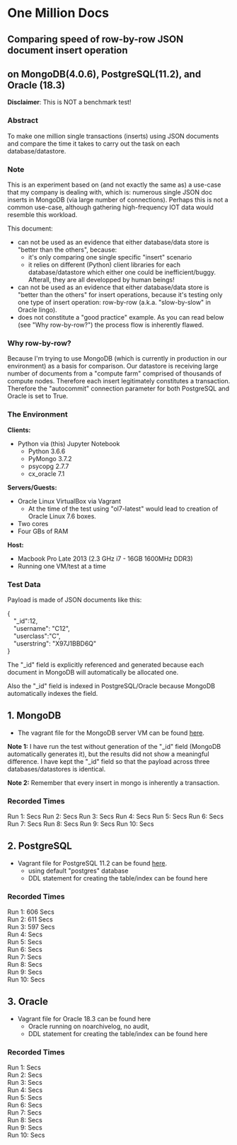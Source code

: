 # One Million Docs
## Comparing speed of row-by-row JSON document insert operation 
## on MongoDB(4.0.6), PostgreSQL(11.2), and Oracle (18.3)

**Disclaimer**: This is NOT a benchmark test! 

### Abstract ###
To make one million single transactions (inserts) using JSON documents and compare the time it takes to carry out the task on each database/datastore.

### Note ###

This is an experiment based on (and not exactly the same as) a use-case that my company is dealing with, which is: numerous single JSON doc inserts in MongoDB (via large number of connections). Perhaps this is not a common use-case, although gathering high-frequency IOT data would resemble this workload.

This document:
* can not be used as an evidence that either database/data store is "better than the others", because:
    - it's only comparing one single specific "insert" scenario
    - it relies on different (Python) client libraries for each database/datastore which either one could be inefficient/buggy. Afterall, they are all developped by human beings!
* can not be used as an evidence that either database/data store is "better than the others" for insert operations, because it's testing only one type of insert operation: row-by-row (a.k.a. "slow-by-slow" in Oracle lingo).
* does not constitute a "good practice" example. As you can read below (see "Why row-by-row?") the process flow is inherently flawed.

### Why row-by-row? ###
Because I'm trying to use MongoDB (which is currently in production in our environment) as a basis for comparison. Our datastore is receiving large number of documents from a "compute farm" comprised of thousands of compute nodes. Therefore each insert legitimately constitutes a transaction. Therefore the "autocommit" connection parameter for both PostgreSQL and Oracle is set to True.

### The Environment ###
**Clients:**
* Python via (this) Jupyter Notebook
    * Python 3.6.6
    * PyMongo 3.7.2
    * psycopg 2.7.7
    * cx_oracle 7.1
    
**Servers/Guests:**
* Oracle Linux VirtualBox via Vagrant
    * At the time of the test using "ol7-latest" would lead to creation of Oracle Linux 7.6 boxes.
* Two cores
* Four GBs of RAM

**Host:**
* Macbook Pro Late 2013 (2.3 GHz i7 - 16GB 1600MHz DDR3)
* Running one VM/test at a time

### Test Data ##
Payload is made of JSON documents like this:

{<br/>
    &emsp;"_id":12,<br/>
    &emsp;"username": "C12",<br/>
    &emsp;"userclass":"C",<br/>
    &emsp;"userstring": "X97J1BBD6Q"<br/>
}

The "_id" field is explicitly referenced and generated because each document in MongoDB will automatically be allocated one.

Also the "_id" field is indexed in PostgreSQL/Oracle because MongoDB automatically indexes the field.

## 1. MongoDB ##
* The vagrant file for the MongoDB server VM can be found <a href="https://github.com/babak4/OneMillionDocs/blob/master/vagrant_boxes/mongoDB/Vagrantfile">here</a>.

**Note 1:** I have run the test without generation of the "_id" field (MongoDB automatically generates it), but the results did not show a meaningful difference. I have kept the "_id" field so that the payload across three databases/datastores is identical.

**Note 2:** Remember that every insert in mongo is inherently a transaction.

### Recorded Times ###
Run 1: Secs
Run 2: Secs
Run 3: Secs
Run 4: Secs
Run 5: Secs
Run 6: Secs
Run 7: Secs
Run 8: Secs
Run 9: Secs
Run 10: Secs

## 2. PostgreSQL ##
* Vagrant file for PostgreSQL 11.2 can be found <a href="https://github.com/babak4/OneMillionDocs/blob/master/vagrant_boxes/PostgreSQL/Vagrantfile">here</a>.
    * using default "postgres" database
    * DDL statement for creating the table/index can be found here

### Recorded Times ###
Run 1: 606 Secs<br/>
Run 2: 611 Secs<br/>
Run 3: 597 Secs<br/>
Run 4:   Secs<br/>
Run 5:   Secs<br/>
Run 6:   Secs<br/>
Run 7:   Secs<br/>
Run 8:   Secs<br/>
Run 9:   Secs<br/>
Run 10:   Secs<br/>

## 3. Oracle ##
* Vagrant file for Oracle 18.3 can be found here
    * Oracle running on noarchivelog, no audit, 
    * DDL statement for creating the table/index can be found here

### Recorded Times ###
Run 1:   Secs<br/>
Run 2:   Secs<br/>
Run 3:   Secs<br/>
Run 4:   Secs<br/>
Run 5:   Secs<br/>
Run 6:   Secs<br/>
Run 7:   Secs<br/>
Run 8:   Secs<br/>
Run 9:   Secs<br/>
Run 10:   Secs<br/>

